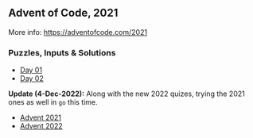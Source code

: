 ## Advent of Code, 2021

More info: https://adventofcode.com/2021

### Puzzles, Inputs & Solutions

- [Day 01](01/problem.md)
- [Day 02](02/problem.md)

**Update (4-Dec-2022):** Along with the new 2022 quizes, trying the 2021 ones as well in `go` this time.

- [Advent 2021](https://github.com/abiydv/advent2021)  
- [Advent 2022](https://github.com/abiydv/advent2022)
